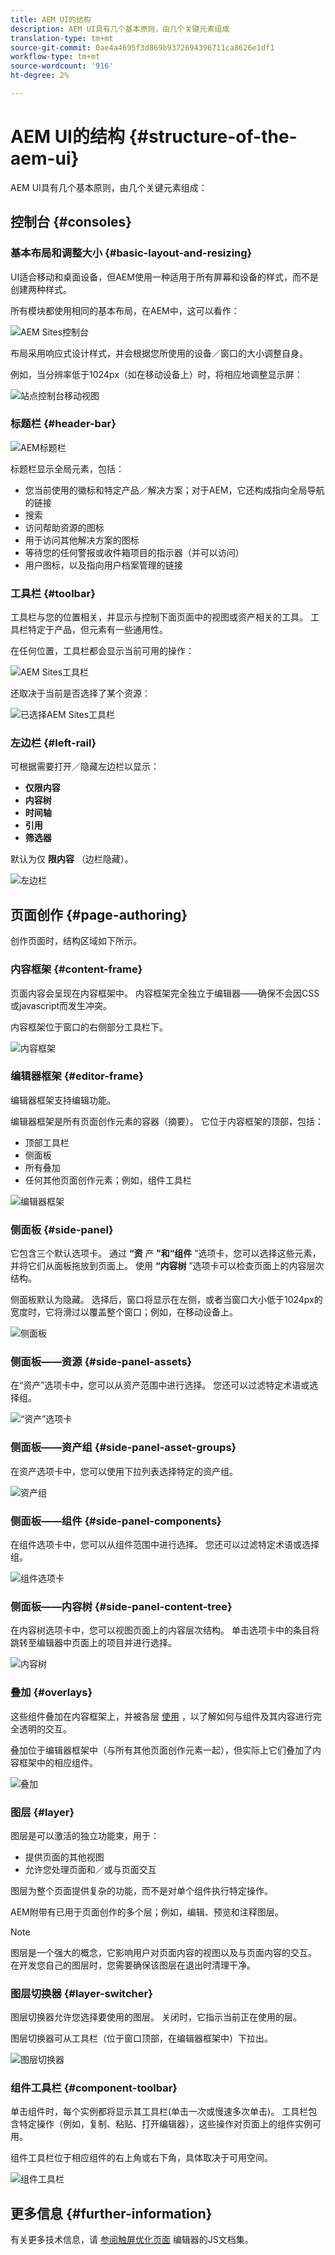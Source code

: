 ```yaml
---
title: AEM UI的结构
description: AEM UI具有几个基本原则，由几个关键元素组成
translation-type: tm+mt
source-git-commit: 0ae4a4695f3d869b9372694396711ca8626e1df1
workflow-type: tm+mt
source-wordcount: '916'
ht-degree: 2%

---
```



# AEM UI的结构 {#structure-of-the-aem-ui}

AEM UI具有几个基本原则，由几个关键元素组成：

## 控制台 {#consoles}

### 基本布局和调整大小 {#basic-layout-and-resizing}

UI适合移动和桌面设备，但AEM使用一种适用于所有屏幕和设备的样式，而不是创建两种样式。

所有模块都使用相同的基本布局，在AEM中，这可以看作：

![AEM Sites控制台](assets/ui-sites-console.png)

布局采用响应式设计样式，并会根据您所使用的设备／窗口的大小调整自身。

例如，当分辨率低于1024px（如在移动设备上）时，将相应地调整显示屏：

![站点控制台移动视图](assets/ui-sites-mobile.png)

### 标题栏 {#header-bar}

![AEM标题栏](assets/ui-header-bar.png)

标题栏显示全局元素，包括：

* 您当前使用的徽标和特定产品／解决方案；对于AEM，它还构成指向全局导航的链接
* 搜索
* 访问帮助资源的图标
* 用于访问其他解决方案的图标
* 等待您的任何警报或收件箱项目的指示器（并可以访问）
* 用户图标，以及指向用户档案管理的链接

### 工具栏 {#toolbar}

工具栏与您的位置相关，并显示与控制下面页面中的视图或资产相关的工具。 工具栏特定于产品，但元素有一些通用性。

在任何位置，工具栏都会显示当前可用的操作：

![AEM Sites工具栏](assets/ui-sites-toolbar.png)

还取决于当前是否选择了某个资源：

![已选择AEM Sites工具栏](assets/ui-sites-toolbar-selected.png)

### 左边栏 {#left-rail}

可根据需要打开／隐藏左边栏以显示：

* **仅限内容**
* **内容树**
* **时间轴**
* **引用**
* **筛选器**

默认为仅 **限内容** （边栏隐藏）。

![左边栏](assets/ui-left-rail.png)

## 页面创作 {#page-authoring}

创作页面时，结构区域如下所示。

### 内容框架 {#content-frame}

页面内容会呈现在内容框架中。 内容框架完全独立于编辑器——确保不会因CSS或javascript而发生冲突。

内容框架位于窗口的右侧部分工具栏下。

![内容框架](assets/ui-content-frame.png)

### 编辑器框架 {#editor-frame}

编辑器框架支持编辑功能。

编辑器框架是所有页面创作元素的容器（摘要）。 它位于内容框架的顶部，包括：

* 顶部工具栏
* 侧面板
* 所有叠加
* 任何其他页面创作元素；例如，组件工具栏

![编辑器框架](assets/ui-editor-frame.png)

### 侧面板 {#side-panel}

它包含三个默认选项卡。 通过 **“资** 产 **”和“组件** ”选项卡，您可以选择这些元素，并将它们从面板拖放到页面上。 使用 **“内容树** ”选项卡可以检查页面上的内容层次结构。

侧面板默认为隐藏。 选择后，窗口将显示在左侧，或者当窗口大小低于1024px的宽度时，它将滑过以覆盖整个窗口；例如，在移动设备上。

![侧面板](assets/ui-side-panel.png)

### 侧面板——资源 {#side-panel-assets}

在“资产”选项卡中，您可以从资产范围中进行选择。 您还可以过滤特定术语或选择组。

![“资产”选项卡](assets/ui-side-panel-assets.png)

### 侧面板——资产组 {#side-panel-asset-groups}

在资产选项卡中，您可以使用下拉列表选择特定的资产组。

![资产组](assets/ui-side-panel-asset-groups.png)

### 侧面板——组件 {#side-panel-components}

在组件选项卡中，您可以从组件范围中进行选择。 您还可以过滤特定术语或选择组。

![组件选项卡](assets/ui-side-panel-components.png)

### 侧面板——内容树 {#side-panel-content-tree}

在内容树选项卡中，您可以视图页面上的内容层次结构。 单击选项卡中的条目将跳转至编辑器中页面上的项目并进行选择。

![内容树](assets/ui-side-panel-content-tree.png)

### 叠加 {#overlays}

这些组件叠加在内容框架上，并被各层 [使用](#layer) ，以了解如何与组件及其内容进行完全透明的交互。

叠加位于编辑器框架中（与所有其他页面创作元素一起），但实际上它们叠加了内容框架中的相应组件。

![叠加](assets/ui-overlays.png)

### 图层 {#layer}

图层是可以激活的独立功能束，用于：

* 提供页面的其他视图
* 允许您处理页面和／或与页面交互

图层为整个页面提供复杂的功能，而不是对单个组件执行特定操作。

AEM附带有已用于页面创作的多个层；例如，编辑、预览和注释图层。

>[!NOTE]
>
>图层是一个强大的概念，它影响用户对页面内容的视图以及与页面内容的交互。 在开发您自己的图层时，您需要确保该图层在退出时清理干净。

### 图层切换器 {#layer-switcher}

图层切换器允许您选择要使用的图层。 关闭时，它指示当前正在使用的层。

图层切换器可从工具栏（位于窗口顶部，在编辑器框架中）下拉出。

![图层切换器](assets/ui-layer-switcher.png)

### 组件工具栏 {#component-toolbar}

单击组件时，每个实例都将显示其工具栏(单击一次或慢速多次单击)。 工具栏包含特定操作（例如，复制、粘贴、打开编辑器），这些操作对页面上的组件实例可用。

组件工具栏位于相应组件的右上角或右下角，具体取决于可用空间。

![组件工具栏](assets/ui-component-toolbar.png)

## 更多信息 {#further-information}

<!--For more details about the concepts around the touch-enabled UI, continue to the article [Concepts of the AEM Touch-Enabled UI](/help/sites-developing/touch-ui-concepts.md).-->

有关更多技术信息，请 [参阅触屏优化页面](https://helpx.adobe.com/experience-manager/6-5/sites/developing/using/reference-materials/jsdoc/ui-touch/editor-core/index.html) 编辑器的JS文档集。
